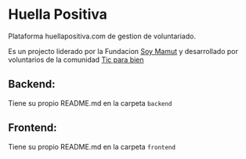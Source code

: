 # Huella Positiva

Plataforma huellapositiva.com de gestion de voluntariado. 

Es un projecto liderado por la Fundacion [Soy Mamut](https://soymamut.com) y desarrollado por voluntarios de la comunidad [Tic para bien](https://ticparabien.org)

## Backend:

Tiene su propio README.md en la carpeta `backend`

## Frontend:

Tiene su propio README.md en la carpeta `frontend`


